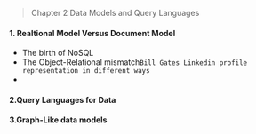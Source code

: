 > Chapter 2 Data Models and Query Languages

#### 1. Realtional Model Versus Document Model
* The birth of NoSQL
* The Object-Relational mismatch```Bill Gates Linkedin profile representation in different ways```
* 
#### 2.Query Languages for Data
#### 3.Graph-Like data models
